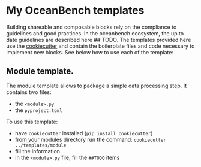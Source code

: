 # My OceanBench templates

Building shareable and composable blocks rely on the compliance to guidelines and good practices.
In the oceanbench ecosystem, the up to date guidelines are described here ## TODO.
The templates provided here use the [cookiecutter](https://cookiecutter.readthedocs.io/en/stable/index.html) and contain the boilerplate files and code necessary to implement new blocks.
See below how to use each of the template:

## Module template.
The module template allows to package a simple data processing step.
It contains two files:
- the `<module>.py`
- the `pyproject.toml`


To use this template:
- have `cookiecutter` installed (`pip install cookiecutter`)
- from your modules directory run the command: `cookiecutter ../templates/module`
- fill the information
- in the `<module>.py` file, fill the `##TODO` items


